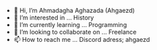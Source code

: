 - 👋 Hi, I’m Ahmadagha Aghazada (Ahgaezd)
- 👀 I’m interested in ... History
- 🌱 I’m currently learning ... Programming 
- 💞️ I’m looking to collaborate on ... Freelance
- 📫 How to reach me ... Discord adress; ahgaezd

<!---
Ahgaezd/Ahgaezd is a ✨ special ✨ repository because its `README.md` (this file) appears on your GitHub profile.
You can click the Preview link to take a look at your changes.
--->
